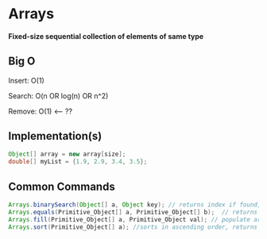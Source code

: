 # Arrays

#### Fixed-size sequential collection of elements of same type

## Big O
Insert: O(1)

Search: O(n OR log(n) OR n^2)

Remove: O(1) <-- ??

## Implementation(s)
```java
Object[] array = new array[size];
double[] myList = {1.9, 2.9, 3.4, 3.5};
```

## Common Commands
```java
Arrays.binarySearch(Object[] a, Object key); // returns index if found, or the negative of where it should be inserted if not in array
Arrays.equals(Primitive_Object[] a, Primitive_Object[] b);	// returns true if two arrays have same # elements and corresponding pairs match
Arrays.fill(Primitive_Object[] a, Primitive_Object val); // populate array with a value, returns nothing
Arrays.sort(Primitive_Object[] a); //sorts in ascending order, returns nothing
```